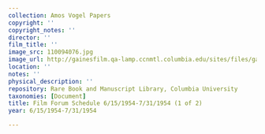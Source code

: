 ```yaml
---
collection: Amos Vogel Papers
copyright: ''
copyright_notes: ''
director: ''
film_title: ''
image_src: 110094076.jpg
image_url: http://gainesfilm.qa-lamp.ccnmtl.columbia.edu/sites/files/gainesfilm/images/110094076.jpg
location: ''
notes: ''
physical_description: ''
repository: Rare Book and Manuscript Library, Columbia University
taxonomies: [Document]
title: Film Forum Schedule 6/15/1954-7/31/1954 (1 of 2)
year: 6/15/1954-7/31/1954

---
```

